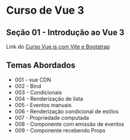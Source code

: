 # Curso de Vue 3

## Seção 01 - Introdução ao Vue 3

Link do [Curso Vue.js com Vite e Bootstrap](https://www.udemy.com/share/10a2lg3@MlNRdv30H81xbKu_vS8vFPDaMmD8QoOHTpnh-HEfdf3RA54ekwjRGIKpBUMK-G-t/)


## Temas Abordados
* 001 - vue CDN
* 002 - Bind
* 003 - Condicionais
* 004 - Renderização de lista
* 005 - Eventos manuais
* 006 - Renderização condicional de estilos
* 007 - Propriedade computada
* 008 - Componente com emissão de eventos
* 009 - Componente recebendo Props
